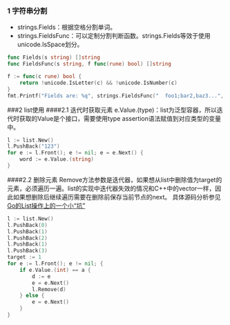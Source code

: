 ### 1 字符串分割
* strings.Fields：根据空格分割单词。
* strings.FieldsFunc：可以定制分割判断函数。strings.Fields等效于使用unicode.IsSpace划分。

```go
func Fields(s string) []string
func FieldsFunc(s string, f func(rune) bool) []string

f := func(c rune) bool {
    return !unicode.IsLetter(c) && !unicode.IsNumber(c)
}
fmt.Printf("Fields are: %q", strings.FieldsFunc("  foo1;bar2,baz3...", f))
```

###2 list使用
####2.1 迭代时获取元素
e.Value.(type)：list为泛型容器，所以迭代时获取的Value是个接口，需要使用type assertion语法赋值到对应类型的变量中。

```go
l := list.New()
l.PushBack("123")
for e := l.Front(); e != nil; e = e.Next() {
    word := e.Value.(string)
}
```

####2.2 删除元素
Remove方法参数是迭代器，如果想从list中删除值为target的元素，必须遍历一遍。list的实现中迭代器失效的情况和C++中的vector一样，因此如果想删除后继续遍历需要在删除前保存当前节点的next。
具体源码分析参见[Go的List操作上的一个小“坑”](http://www.cnblogs.com/ziyouchutuwenwu/p/3780800.html)

```go
l := list.New()
l.PushBack(0)
l.PushBack(1)
l.PushBack(2)
l.PushBack(1)
l.PushBack(3)
target := 1
for e := l.Front(); e != nil; {
    if e.Value.(int) == a {
        d := e
        e = e.Next()
        l.Remove(d)
    } else {
        e = e.Next()
    }
}
```